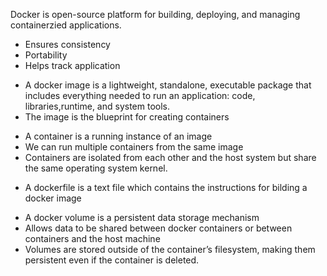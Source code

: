 <!-- What is Docker? -->
Docker is open-source platform for building, deploying, and managing containerzied applications.
- Ensures consistency
- Portability
- Helps track application 
<!-- What is a Docker Image -->
- A docker image is a lightweight, standalone, executable package that includes everything needed to run an application: code, libraries,runtime, and system tools.
- The image is the blueprint for creating containers
<!-- What is Docker Container -->
- A container is a running instance of an image
- We can run multiple containers from the same image
- Containers are isolated from each other and the host system but share the same operating system kernel.
<!-- What is a Dockerfile -->
- A dockerfile is a text file which contains the instructions for bilding a docker image
<!-- What is a Volume -->
- A docker volume is a persistent data storage mechanism
- Allows data to be shared between docker containers or between containers and the host machine
- Volumes are stored outside of the container’s filesystem, making them persistent even if the container is deleted.

